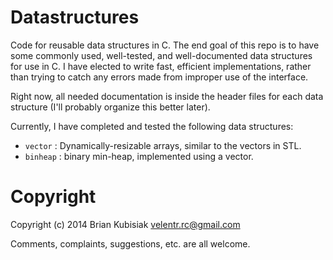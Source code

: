 # Datastructures

Code for reusable data structures in C. The end goal of this repo is to have
some commonly used, well-tested, and well-documented data structures for use in
C. I have elected to write fast, efficient implementations, rather than trying
to catch any errors made from improper use of the interface.

Right now, all needed documentation is inside the header files for each
data structure (I'll probably organize this better later).

Currently, I have completed and tested the following data structures:

 - `vector` : Dynamically-resizable arrays, similar to the vectors in STL.
 - `binheap` : binary min-heap, implemented using a vector.

# Copyright

Copyright (c) 2014 Brian Kubisiak <velentr.rc@gmail.com>

Comments, complaints, suggestions, etc. are all welcome.

